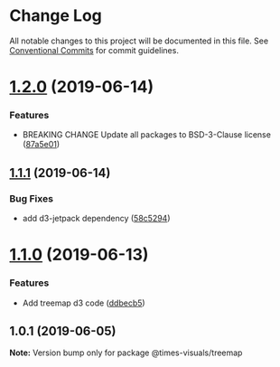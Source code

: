 # Change Log

All notable changes to this project will be documented in this file.
See [Conventional Commits](https://conventionalcommits.org) for commit guidelines.

# [1.2.0](https://github.com/times/times-visuals/compare/@times-visuals/treemap@1.1.1...@times-visuals/treemap@1.2.0) (2019-06-14)


### Features

* BREAKING CHANGE Update all packages to BSD-3-Clause license ([87a5e01](https://github.com/times/times-visuals/commit/87a5e01))





## [1.1.1](https://github.com/times/times-visuals/compare/@times-visuals/treemap@1.1.0...@times-visuals/treemap@1.1.1) (2019-06-14)


### Bug Fixes

* add d3-jetpack dependency ([58c5294](https://github.com/times/times-visuals/commit/58c5294))





# [1.1.0](https://github.com/times/times-visuals/compare/@times-visuals/treemap@1.0.3...@times-visuals/treemap@1.1.0) (2019-06-13)


### Features

* Add treemap d3 code ([ddbecb5](https://github.com/times/times-visuals/commit/ddbecb5))





## 1.0.1 (2019-06-05)

**Note:** Version bump only for package @times-visuals/treemap

